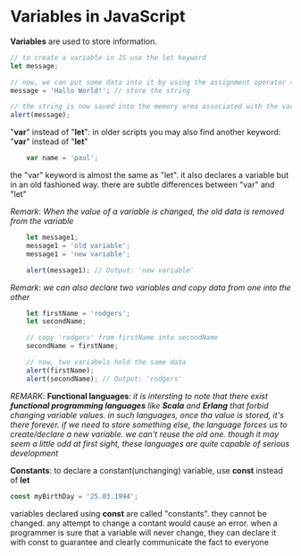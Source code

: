 # Variables in JavaScript
__Variables__ are used to store information.

```js
// to create a variable in JS use the let keyword
let message;

// now, we can put some data into it by using the assignment operator =;
message = 'Hallo World!'; // store the string

// the string is now saved into the memory area associated with the variable and we can access it using the variable name
alert(message);
```

"__var__" instead of "__let__": in older scripts you may also find another keyword: "__var__" instead of "__let__" 
```js
    var name = 'paul';
```
the "var" keyword is almost the same as "let". it also declares a variable but in an old fashioned way. there are subtle differences between "var" and "let" 

_Remark_: _When the value of a variable is changed, the old data is removed from the variable_
```js
    let message1;
    message1 = 'old variable';
    message1 = 'new variable';

    alert(message1); // Output: 'new variable'
```
_Remark_: _we can also declare two variables and copy data from one into the other_
```js
    let firstName = 'rodgers';
    let secondName;

    // copy 'rodgers' from firstName into secondName
    secondName = firstName;

    // now, two variabels hold the same data
    alert(firstName);
    alert(secondName); // Output: 'rodgers'
```
_REMARK_: __Functional languages__: _it is intersting to note that there exist __functional programming languages__ like __Scala__ and __Erlang__ that forbid changing variable values. in such languages, once tha value is stored, it's there forever. if we need to store something else, the language forces us to create/declare a new variable. we can't reuse the old one. though it may seem a little odd at first sight, these languages are quite capable of serious development_

__Constants__: to declare a constant(unchanging) variable, use __const__ instead of __let__
```js
const myBirthDay = '25.03.1994';
```
variables declared using __const__ are called "constants". they cannot be changed. any attempt to change a contant would cause an error. when a programmer is sure that a variable will never change, they can declare it with const to guarantee and clearly communicate the fact to everyone